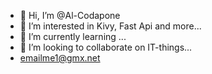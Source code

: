 - 👋 Hi, I’m @Al-Codapone
- 👀 I’m interested in Kivy, Fast Api and more...
- 🌱 I’m currently learning ...
- 💞️ I’m looking to collaborate on IT-things...
-   emailme1@gmx.net
